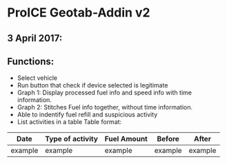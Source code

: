 # ProICE Geotab-Addin v2
## 3 April 2017: 
## Functions:
  - Select vehicle
  - Run button that check if device selected is legitimate
  - Graph 1: Display processed fuel info and speed info with time information.
  - Graph 2: Stitches Fuel info together, without time information.
  - Able to indentify fuel refill and suspicious activity
  - List activities in a table
  	Table format:

| Date | Type of activity | Fuel Amount | Before | After |
| --- | --- | --- | --- | --- |
| example | example | example  | example | example |
	